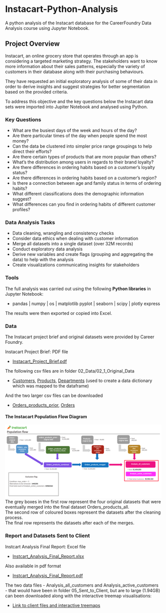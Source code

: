 # Instacart-Python-Analysis
A python analysis of the Instacart database for the CareerFoundry Data Analysis course using Jupyter Notebook.

## Project Overview
Instacart, an online grocery store that operates through an app is considering a targeted marketing strategy. The stakeholders want to know more information about their sales patterns, especially the variety of customers in their database along with their purchasing behaviours.

They have requested an initial exploratory analysis of some of their data in order to derive insights and suggest strategies for better segmentation based on the provided criteria.

To address this objective and the key questions below the Instacart data sets were imported into Jupiter Notebook and analysed using Python.

### Key Questions
* What are the busiest days of the week and hours of the day?
* Are there particular times of the day when people spend the most money?
* Can the data be clustered into simpler price range groupings to help direct their efforts?
* Are there certain types of products that are more popular than others? 
* What’s the distribution among users in regards to their brand loyalty?
* Are there differences in ordering habits based on a customer’s loyalty status?
* Are there differences in ordering habits based on a customer’s region?
* Is there a connection between age and family status in terms of ordering habits?
* What different classifications does the demographic information suggest? 
* What differences can you find in ordering habits of different customer profiles?

### Data Analysis Tasks

* Data cleaning, wrangling and consistency checks
* Consider data ethics when dealing with customer information
* Merge all datasets into a single dataset (over 32M records)
* Conduct exploratory data analysis
* Derive new variables and create flags (grouping and aggregating the data) to help with the analysis
* Create visualizations communicating insights for stakeholders

### Tools
The full analysis was carried out using the following **Python libraries** in Jupyter Notebook:
   * pandas | numpy | os | matplotlib pyplot | seaborn | scipy | plotly express

The results were then exported or copied into Excel.

### Data
The Instacart project brief and original datasets were provided by Career Foundry.

Instacart Project Brief: PDF file
* [Instacart_Project_Brief.pdf](https://github.com/eekevall/Instacart-Python-Analysis/blob/main/01_Project_Management/Instacart_Analysis_Project_Brief.pdf)

The following csv files are in folder 02_Data/02_1_Original_Data
* [Customers](https://github.com/eekevall/Instacart-Python-Analysis/blob/main/02_Data/02_1_Original_Data/customers.csv), [Products](https://github.com/eekevall/Instacart-Python-Analysis/blob/main/02_Data/02_1_Original_Data/products.csv), [Departments](https://github.com/eekevall/Instacart-Python-Analysis/blob/main/02_Data/02_1_Original_Data/departments.csv) (used to create a data dictionary which was mapped to the dataframe)

And the two larger csv files can be downloaded
* [Orders_products_prior](https://drive.google.com/file/d/1Phw5ijub5khXtwYU7zCBvFmanmDiutIX/view?usp=sharing), [Orders](https://drive.google.com/file/d/1fiFWyVlIW1iQNeF5yrkA9ULI9cXT6jfW/view?usp=sharing) 

#### The Instacart Population Flow Diagram
![Instacart Population Flow Diagram](https://github.com/eekevall/Instacart-Python-Analysis/blob/main/Instacart_Population_Flow.png)
The grey boxes in the first row represent the four original datasets that were eventually merged into the final dataset Orders_products_all.<br>
The second row of coloured boxes represent the datasets after the cleaning process.<br>
The final row represents the datasets after each of the merges.<br>

### Report and Datasets Sent to Client
Instcart Analysis Final Report: Excel file 
* [Instcart_Analysis_Final_Report.xlsx](https://github.com/eekevall/Instacart-Python-Analysis/blob/main/05_Sent_to_Client/Instcart_Analysis_Final_Report.xlsx)

Also available in pdf format
* [Instcart_Analysis_Final_Report.pdf](https://github.com/eekevall/Instacart-Python-Analysis/blob/main/05_Sent_to_Client/Instcart_Analysis_Final_Report.pdf)

The two data files - Analysis_all_customers and Analysis_active_customers - that would have been in folder 05_Sent_to_Client, but are to large (1.94GB) can been downloaded along with the interactive treemap visualisations:
* [Link to client files and interactive treemaps](https://drive.google.com/drive/folders/12VpzcqPIN2Tp2PKRvLKqhTJdel2N853D?usp=sharing)

